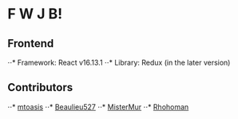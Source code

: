 # F W J B!

## Frontend
⋅⋅* Framework: React v16.13.1
⋅⋅* Library: Redux (in the later version)

## Contributors
⋅⋅* [mtoasis](https://github.com/mtoasis)
⋅⋅* [Beaulieu527](https://github.com/Beaulieu527)
⋅⋅* [MisterMur](https://github.com/MisterMur)
⋅⋅* [Rhohoman](https://github.com/Rhohoman)